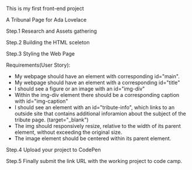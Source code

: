 This is my first front-end project

A Tribunal Page for Ada Lovelace 

Step.1 Research and Assets gathering

Step.2 Building the HTML sceleton

Step.3 Styling the Web Page

Requirements(User Story):
* My webpage should have an element with corresponding id="main".
* My webpage should have an element with a corresponding id="title"
* I should see a figure or an image with an id="img-div"
* Within the img-div element there should be a corresponding caption with id="img-caption"
* I should see an element with an id="tribute-info", which links to an outside site that contains additional inforamion about the subject of the tribute page. (target="_blank")
* The img should responsively resize, relative to the width of its parent element, without exceeding the original size.
* The image element should be centered within its parent element.

Step.4 Upload your project to CodePen

Step.5 Finally submit the link URL with the working project to code camp.